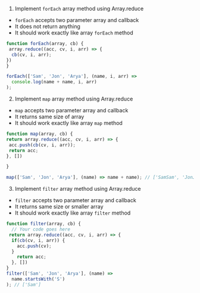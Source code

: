 1. Implement `forEach` array method using Array.reduce

- `forEach` accepts two parameter array and callback
- It does not return anything
- It should work exactly like array `forEach` method

```js
function forEach(array, cb) {
 array.reduce((acc, cv, i, arr) => {
  cb(cv, i, arr);
})
}

forEach(['Sam', 'Jon', 'Arya'], (name, i, arr) =>
  console.log(name + name, i, arr)
);
```

2. Implement `map` array method using Array.reduce

- `map` accepts two parameter array and callback
- It returns same size of array
- It should work exactly like array `map` method

```js
function map(array, cb) {
return array.reduce((acc, cv, i, arr) => {
 acc.push(cb(cv, i, arr));
 return acc;
}, [])

}

map(['Sam', 'Jon', 'Arya'], (name) => name + name); // ['SamSam', 'JonJon', 'AryaArya']
```

3. Implement `filter` array method using Array.reduce

- `filter` accepts two parameter array and callback
- It returns same size or smaller array
- It should work exactly like array `filter` method

```js
function filter(array, cb) {
  // Your code goes here
 return array.reduce((acc, cv, i, arr) => {
  if(cb(cv, i, arr)) {
    acc.push(cv);
  }
    return acc;
  }, [])
}
filter(['Sam', 'Jon', 'Arya'], (name) =>
  name.startsWith('S')
); // ['Sam']
```

